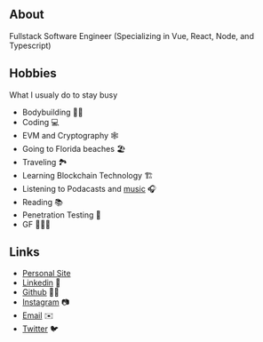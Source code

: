 ## About 

Fullstack Software Engineer (Specializing in Vue, React, Node, and Typescript)
## Hobbies
  What I usualy do to stay busy
  - Bodybuilding 🏋️‍♂️
  - Coding 💻
  - EVM and Cryptography 🕸️
  - Going to Florida beaches 🏖 
  - Traveling 🏞
  - Learning Blockchain Technology 🏗️
  - Listening to Podacasts and [music](https://open.spotify.com/playlist/37i9dQZF1EphhdCcTha7XI?si=cur9rcxGThiBeHUOPbFRhA) 🎧 
  - Reading 📚 
  - Penetration Testing 🧨
  - GF 👩🏻‍⚕️


## Links
- [Personal Site](https://zacarlin.com)
- [Linkedin](https://www.linkedin.com/mwlite/in/zachary-carlin-85402a123) 👔
- [Github](https://github.com/about7sharks) 🧑‍💻
- [Instagram](https://Instagram.com/zachary_carlin) 📷
- [Email](mailto:zacarlin@gmail.com) ✉️
- [Twitter](https://twitter.com/ZacharyCarlin) 🐦

